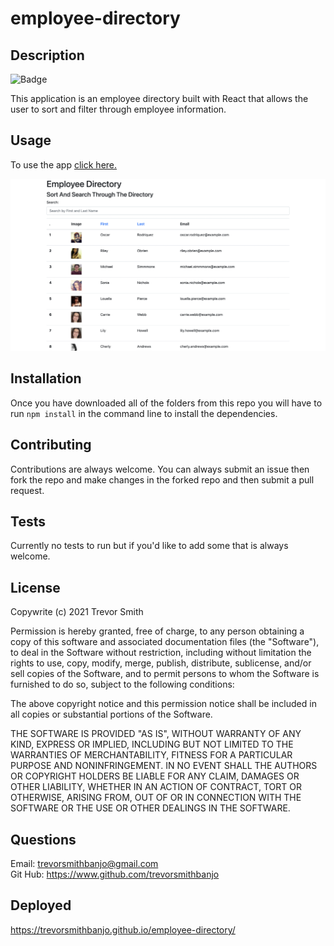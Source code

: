 # employee-directory

## Description
![Badge](https://img.shields.io/badge/license-MIT-green)<br>

This application is an employee directory built with React that allows the user to sort and filter through employee information.

## Usage
To use the app [click here.](https://trevorsmithbanjo.github.io/employee-directory/)

<img src="./public/images/employee-directory-screenshot.png" alt="A screenshot of the application">

## Installation

Once you have downloaded all of the folders from this repo you will have to run ```npm install``` in the command line to install the dependencies.

## Contributing
Contributions are always welcome. You can always submit an issue then fork the repo and make changes in the forked repo and then submit a pull request.

## Tests
Currently no tests to run but if you'd like to add some that is always welcome.

## License
  Copywrite (c) 2021 Trevor Smith

  Permission is hereby granted, free of charge, to any person obtaining a copy of this software and associated documentation files (the "Software"), to deal in the Software without restriction, including without limitation the rights to use, copy, modify, merge, publish, distribute, sublicense, and/or sell copies of the Software, and to permit persons to whom the Software is furnished to do so, subject to the following conditions:

  The above copyright notice and this permission notice shall be included in all copies or substantial portions of the Software.
  
  THE SOFTWARE IS PROVIDED "AS IS", WITHOUT WARRANTY OF ANY KIND, EXPRESS OR IMPLIED, INCLUDING BUT NOT LIMITED TO THE WARRANTIES OF MERCHANTABILITY, FITNESS FOR A PARTICULAR PURPOSE AND NONINFRINGEMENT. IN NO EVENT SHALL THE AUTHORS OR COPYRIGHT HOLDERS BE LIABLE FOR ANY CLAIM, DAMAGES OR OTHER LIABILITY, WHETHER IN AN ACTION OF CONTRACT, TORT OR OTHERWISE, ARISING FROM, OUT OF OR IN CONNECTION WITH THE SOFTWARE OR THE USE OR OTHER DEALINGS IN THE SOFTWARE.

  ## Questions
  Email: trevorsmithbanjo@gmail.com<br>
  Git Hub: https://www.github.com/trevorsmithbanjo

  ## Deployed
  https://trevorsmithbanjo.github.io/employee-directory/
